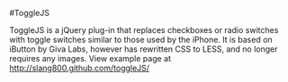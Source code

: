#ToggleJS

ToggleJS is a jQuery plug-in that replaces checkboxes or radio switches with toggle switches similar to those used by the iPhone. It is based on iButton by Giva Labs, however has rewritten CSS to LESS, and no longer requires any images. View example page at http://slang800.github.com/toggleJS/